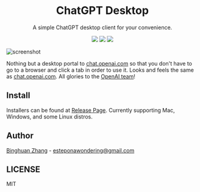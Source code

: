 <div align=center>
  <h1>ChatGPT Desktop</h1>
  <p>A simple ChatGPT desktop client for your convenience.</p>
  <img src="https://img.shields.io/badge/electron-22.2.0-blue"/>
  <img src="https://img.shields.io/badge/typescript-3.9.10-blueviolet"/>
  <img src="https://img.shields.io/badge/downloaded-147-brightgreen"/>
</div>

![screenshot](./asset/app.png)

Nothing but a desktop portal to [chat.openai.com](https://chat.openai.com) so that you don't have to go to a browser and click a tab in order to use it. Looks and feels the same as [chat.openai.com](https://chat.openai.com). All glories to the [OpenAI team](https://openai.com/)!

## Install

Installers can be found at [Release Page](https://github.com/estepona/chatgpt-desktop/releases). Currently supporting Mac, Windows, and some Linux distros.

## Author

[Binghuan Zhang](https://github.com/estepona) - esteponawondering@gmail.com

## LICENSE

MIT
